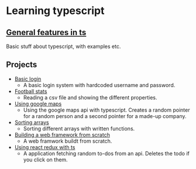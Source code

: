 # Learning typescript

## [General features in ts](./features/)

Basic stuff about typescript, with examples etc.

## Projects

- [Basic login](./basic-login/)
  - A basic login system with hardcoded username and password.
- [Football stats](./football-stats/)
  - Reading a csv file and showing the different properties.
- [Using google maps](./maps/)
  - Using the google maps api with typescript. Creates a random pointer for a random person and a second pointer for a made-up company.
- [Sorting arrays](./sort-arrays/)
  - Sorting different arrays with written functions.
- [Building a web framework from scratch](./web-framework/)
  - A web framwork buildt from scratch.
- [Using react redux with ts](./rrts/)
  - A application fetching random to-dos from an api. Deletes the todo if you click on them.
